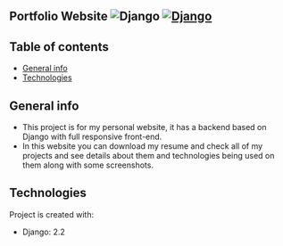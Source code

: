 ## Portfolio Website ![Django](https://img.shields.io/badge/Django-2.2.9-yellow.svg) [![Django](https://img.shields.io/badge/live-red.svg)](http://www.amr-elsayed.tk)

## Table of contents
* [General info](#general-info)
* [Technologies](#technologies)

## General info
- This project is for my personal website, it has a backend based on Django with full responsive front-end.
- In this website you can download my resume and check all of my projects and see details about them and technologies being used on them along with some screenshots.

## Technologies
Project is created with:
* Django: 2.2

